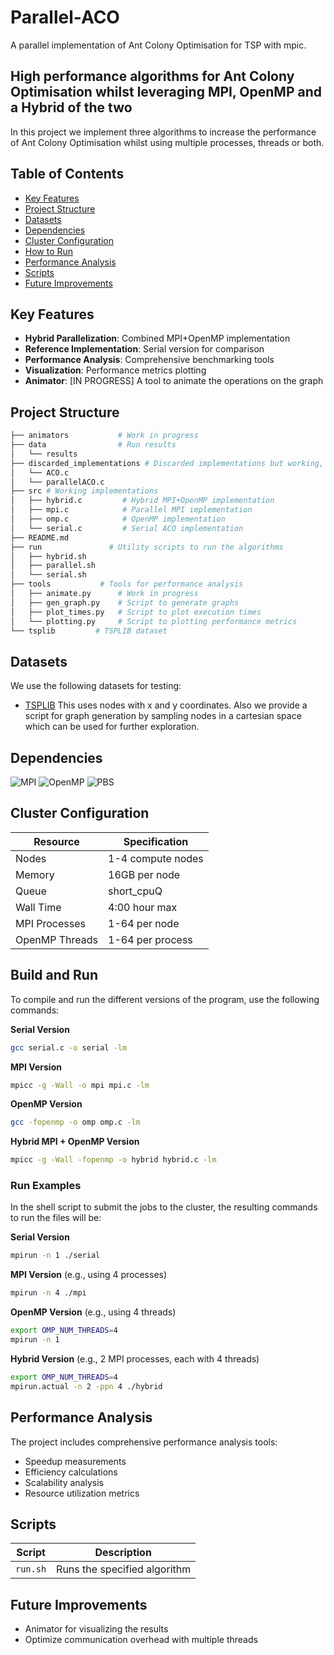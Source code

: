 # Parallel-ACO
A parallel implementation of Ant Colony Optimisation for TSP with mpic.

## High performance algorithms for Ant Colony Optimisation whilst leveraging MPI, OpenMP and a Hybrid of the two
In this project we implement three algorithms to increase the performance of Ant Colony Optimisation whilst using multiple processes, threads or both.

## Table of Contents
- [Key Features](#key-features)
- [Project Structure](#project-structure)
- [Datasets](#datasets)
- [Dependencies](#dependencies)
- [Cluster Configuration](#cluster-configuration)
- [How to Run](#how-to-run)
- [Performance Analysis](#performance-analysis)
- [Scripts](#scripts)
- [Future Improvements](#future-improvements)

## Key Features
- **Hybrid Parallelization**: Combined MPI+OpenMP implementation
- **Reference Implementation**: Serial version for comparison
- **Performance Analysis**: Comprehensive benchmarking tools
- **Visualization**: Performance metrics plotting
- **Animator**: [IN PROGRESS] A tool to animate the operations on the graph

## Project Structure
```bash
├── animators           # Work in progress
├── data                # Run results
│   └── results
├── discarded_implementations # Discarded implementations but working, for reference
│   └── ACO.c
│   └── parallelACO.c
├── src # Working implementations
│   ├── hybrid.c         # Hybrid MPI+OpenMP implementation
│   ├── mpi.c            # Parallel MPI implementation
│   ├── omp.c            # OpenMP implementation
│   └── serial.c         # Serial ACO implementation
├── README.md
├── run               # Utility scripts to run the algorithms
│   ├── hybrid.sh
│   ├── parallel.sh
│   └── serial.sh
├── tools           # Tools for performance analysis
│   ├── animate.py      # Work in progress
│   ├── gen_graph.py    # Script to generate graphs
│   ├── plot_times.py   # Script to plot execution times
│   └── plotting.py     # Script to plotting performance metrics
└── tsplib         # TSPLIB dataset
```

## Datasets
We use the following datasets for testing:
* [TSPLIB](https://github.com/mastqe/tsplib)
    This uses nodes with x and y coordinates.
Also we provide a script for graph generation by sampling nodes in a cartesian space which can be used for further exploration.


## Dependencies

![MPI](https://img.shields.io/badge/MPI-MPICH%203.2-blue?style=flat-square)
![OpenMP](https://img.shields.io/badge/OpenMP-Enabled-green?style=flat-square)
![PBS](https://img.shields.io/badge/PBS-Scheduler-orange?style=flat-square)

## Cluster Configuration

| Resource | Specification |
|----------|---------------|
| Nodes | 1-4 compute nodes |
| Memory | 16GB per node |
| Queue | short_cpuQ |
| Wall Time | 4:00 hour max |
| MPI Processes | 1-64 per node |
| OpenMP Threads | 1-64 per process |

## Build and Run

To compile and run the different versions of the program, use the following commands:

**Serial Version**
```bash
gcc serial.c -o serial -lm
```

**MPI Version**
```bash
mpicc -g -Wall -o mpi mpi.c -lm
```

**OpenMP Version**
```bash
gcc -fopenmp -o omp omp.c -lm
```

**Hybrid MPI + OpenMP Version**
```bash
mpicc -g -Wall -fopenmp -o hybrid hybrid.c -lm
```

### Run Examples

In the shell script to submit the jobs to the cluster, the resulting commands to run the files will be:

**Serial Version**
  ```bash
  mpirun -n 1 ./serial
  ```

**MPI Version** (e.g., using 4 processes)
  ```bash
  mpirun -n 4 ./mpi
  ```

**OpenMP Version** (e.g., using 4 threads)
  ```bash
  export OMP_NUM_THREADS=4 
  mpirun -n 1 
  ```

**Hybrid Version** (e.g., 2 MPI processes, each with 4 threads)
  ```bash
  export OMP_NUM_THREADS=4 
  mpirun.actual -n 2 -ppn 4 ./hybrid
  ```


## Performance Analysis

The project includes comprehensive performance analysis tools:
- Speedup measurements
- Efficiency calculations
- Scalability analysis
- Resource utilization metrics

## Scripts

| Script | Description |
|--------|-------------|
| `run.sh` | Runs the specified algorithm |

## Future Improvements

- Animator for visualizing the results
- Optimize communication overhead with multiple threads
